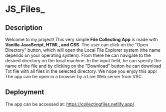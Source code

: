 # JS_Files_
 ## Description
Welcome to my project! 
This very simple <b>File Collecting App</b> is made with <b>Vanilla JavaScript, HTML, and CSS</b>.
The user can click on the "Open Directory" button, which will open the Local File Explorer system (the name depends on your operating system). From there he can navigate to the desired directory on the local machine. In the input field, he can specify the name of the file and by clicking on the "Download" button he can download Txt file with all files in the selected directory. 
We hope you enjoy this app!
The app can be open in a browser by a Live Web server from VSC.

## Deployment
Тhe app can be accessed at:
https://collectingfiles.netlify.app/

